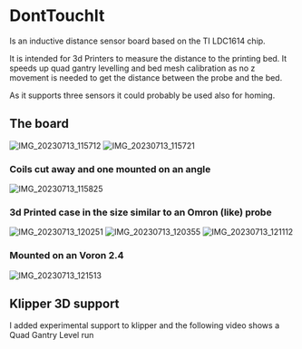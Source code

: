 # DontTouchIt
Is an inductive distance sensor board based on the TI LDC1614 chip.

It is intended for 3d Printers to measure the distance to the printing bed.
It speeds up quad gantry levelling and bed mesh calibration as no z movement is needed to get the distance between the probe and the bed.

As it supports three sensors it could probably be used also for homing.

## The board
![IMG_20230713_115712](https://github.com/Richy42/DontTouchIt/assets/77325271/efa81b47-44a2-47c4-bb88-1f9c15138e26)
![IMG_20230713_115721](https://github.com/Richy42/DontTouchIt/assets/77325271/ad13482c-3c01-4623-9253-6d0cf76d23ae)

### Coils cut away and one mounted on an angle
![IMG_20230713_115825](https://github.com/Richy42/DontTouchIt/assets/77325271/f0de6e5b-7690-4dec-9536-b3cb53b02b3e)

### 3d Printed case in the size similar to an Omron (like) probe
![IMG_20230713_120251](https://github.com/Richy42/DontTouchIt/assets/77325271/9a616f90-7c43-4eec-b6aa-3ba8215fd33c)
![IMG_20230713_120355](https://github.com/Richy42/DontTouchIt/assets/77325271/89837ae0-6f9c-4410-9b29-24ddb8c1de9c)
![IMG_20230713_121112](https://github.com/Richy42/DontTouchIt/assets/77325271/4ed91382-da75-44e6-ba27-ad5f28a5820f)

### Mounted on an Voron 2.4
![IMG_20230713_121513](https://github.com/Richy42/DontTouchIt/assets/77325271/831ce6fe-2795-4ad7-844e-339bc5c734f9)

## Klipper 3D support
I added experimental support to klipper and the following video shows a Quad Gantry Level run



